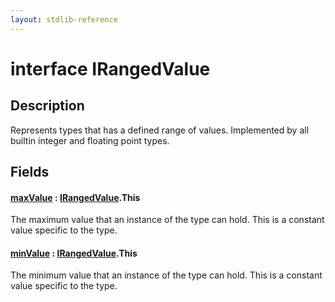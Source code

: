 ```yaml
---
layout: stdlib-reference
---
```


# interface IRangedValue

## Description

Represents types that has a defined range of values.
Implemented by all builtin integer and floating point types.


## Fields

####  <a id="decl-maxValue"></a>[maxValue](maxvalue-3.html) : [IRangedValue](index.html)\.This
The maximum value that an instance of the type can hold.
This is a constant value specific to the type.

####  <a id="decl-minValue"></a>[minValue](minvalue-3.html) : [IRangedValue](index.html)\.This
The minimum value that an instance of the type can hold.
This is a constant value specific to the type.



<!-- RTD-TOC-START
```{toctree}
:titlesonly:
:hidden:

maxValue <maxvalue-3>
minValue <minvalue-3>
```
RTD-TOC-END -->
